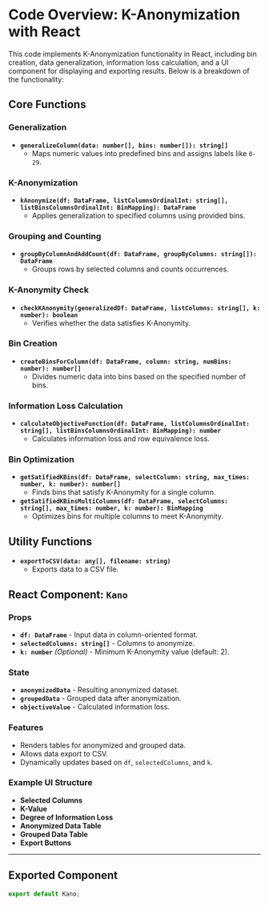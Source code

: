 # Code Overview: K-Anonymization with React

This code implements K-Anonymization functionality in React, including bin creation, data generalization, information loss calculation, and a UI component for displaying and exporting results. Below is a breakdown of the functionality:

## Core Functions

### Generalization
- **`generalizeColumn(data: number[], bins: number[]): string[]`**
  - Maps numeric values into predefined bins and assigns labels like `0-29`.

### K-Anonymization
- **`kAnonymize(df: DataFrame, listColumnsOrdinalInt: string[], listBinsColumnsOrdinalInt: BinMapping): DataFrame`**
  - Applies generalization to specified columns using provided bins.

### Grouping and Counting
- **`groupByColumnAndAddCount(df: DataFrame, groupByColumns: string[]): DataFrame`**
  - Groups rows by selected columns and counts occurrences.

### K-Anonymity Check
- **`checkKAnonymity(generalizedDf: DataFrame, listColumns: string[], k: number): boolean`**
  - Verifies whether the data satisfies K-Anonymity.

### Bin Creation
- **`createBinsForColumn(df: DataFrame, column: string, numBins: number): number[]`**
  - Divides numeric data into bins based on the specified number of bins.

### Information Loss Calculation
- **`calculateObjectiveFunction(df: DataFrame, listColumnsOrdinalInt: string[], listBinsColumnsOrdinalInt: BinMapping): number`**
  - Calculates information loss and row equivalence loss.

### Bin Optimization
- **`getSatifiedKBins(df: DataFrame, selectColumn: string, max_times: number, k: number): number[]`**
  - Finds bins that satisfy K-Anonymity for a single column.
- **`getSatifiedKBinsMultiColumns(df: DataFrame, selectColumns: string[], max_times: number, k: number): BinMapping`**
  - Optimizes bins for multiple columns to meet K-Anonymity.

## Utility Functions
- **`exportToCSV(data: any[], filename: string)`**
  - Exports data to a CSV file.

## React Component: `Kano`
### Props
- **`df: DataFrame`** - Input data in column-oriented format.
- **`selectedColumns: string[]`** - Columns to anonymize.
- **`k: number`** *(Optional)* - Minimum K-Anonymity value (default: 2).

### State
- **`anonymizedData`** - Resulting anonymized dataset.
- **`groupedData`** - Grouped data after anonymization.
- **`objectiveValue`** - Calculated information loss.

### Features
- Renders tables for anonymized and grouped data.
- Allows data export to CSV.
- Dynamically updates based on `df`, `selectedColumns`, and `k`.

### Example UI Structure
- **Selected Columns**
- **K-Value**
- **Degree of Information Loss**
- **Anonymized Data Table**
- **Grouped Data Table**
- **Export Buttons**

---

## Exported Component
```javascript
export default Kano;
